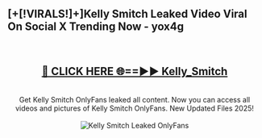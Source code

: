 <h2>[+[!VIRALS!]+]Kelly Smitch Leaked Video Viral On Social X Trending Now - yox4g</h2>
<br>
<div align="center">
<h2><a href="https://libra.edu.pl?Kelly_Smitch" rel="nofollow">🔴 CLICK HERE 🌐==►► Kelly_Smitch</a></h2>
<br>
Get Kelly Smitch OnlyFans leaked all content. Now you can access all videos and pictures of Kelly Smitch OnlyFans. New Updated Files 2025!
<br>
<br>
<a href="https://libra.edu.pl?Kelly_Smitch" rel="nofollow" data-target="animated-image.originalLink"><img src="https://i.ibb.co.com/WyWwxjT/player-gif2.gif" alt="Kelly Smitch Leaked OnlyFans" style="max-width: 100%; display: inline-block;" data-target="animated-image.originalImage"></a>
</div>
<br>